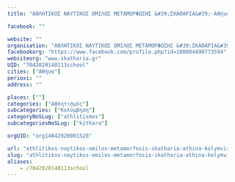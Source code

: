 ```yaml
---
title: "ΑΘΛΗΤΙΚΟΣ ΝΑΥΤΙΚΟΣ ΟΜΙΛΟΣ ΜΕΤΑΜΟΡΦΩΣΗΣ &#39;ΣΚΑΘΑΡΙΑ&#39;-Αθήνα-Κολύμβηση"

facebook: ""

website: ""
organisation: "ΑΘΛΗΤΙΚΟΣ ΝΑΥΤΙΚΟΣ ΟΜΙΛΟΣ ΜΕΤΑΜΟΡΦΩΣΗΣ &#39;ΣΚΑΘΑΡΙΑ&#39;"
facebookorg: "https://www.facebook.com/profile.php?id=100004490773594"
websiteorg: "www.skatharia.gr"
UID: "7042020140113school"
cities: ["Αθήνα"]
perioxi: ""
address: ""

places: [""]
categories: ["Αθλητισμός"]
subcategories: ["Κολύμβηση"]
categoryNoSLug: ["athlitismos"]
subcategoriesNoSLug: ["kithara"]

orgUID: "org14042020001520"

url: "athlitikos-naytikos-omilos-metamorfosis-skatharia-athina-kolymvisi/athina"
slug: "athlitikos-naytikos-omilos-metamorfosis-skatharia-athina-kolymvisi"
aliases:
    - /7042020140113school
---
```






